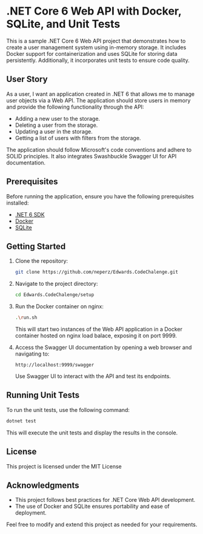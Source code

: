 # .NET Core 6 Web API with Docker, SQLite, and Unit Tests

This is a sample .NET Core 6 Web API project that demonstrates how to create a user management system using in-memory storage. It includes Docker support for containerization and uses SQLite for storing data persistently. Additionally, it incorporates unit tests to ensure code quality.

## User Story

As a user, I want an application created in .NET 6 that allows me to manage user objects via a Web API. The application should store users in memory and provide the following functionality through the API:

- Adding a new user to the storage.
- Deleting a user from the storage.
- Updating a user in the storage.
- Getting a list of users with filters from the storage.

The application should follow Microsoft's code conventions and adhere to SOLID principles. It also integrates Swashbuckle Swagger UI for API documentation.

## Prerequisites

Before running the application, ensure you have the following prerequisites installed:

- [.NET 6 SDK](https://dotnet.microsoft.com/download/dotnet/6.0)
- [Docker](https://www.docker.com/get-started)
- [SQLite](https://www.sqlite.org/index.html)

## Getting Started

1. Clone the repository:

   ```bash
   git clone https://github.com/neperz/Edwards.CodeChalenge.git
   ```

2. Navigate to the project directory:

   ```bash
   cd Edwards.CodeChalenge/setup
   ```


3. Run the Docker container on nginx:

   ```bash
   .\run.sh
   ```

   This will start two instances of the Web API application in a Docker container hosted on nginx load balace, exposing it on port 9999.

4. Access the Swagger UI documentation by opening a web browser and navigating to:

   ```
   http://localhost:9999/swagger
   ```

   Use Swagger UI to interact with the API and test its endpoints.

## Running Unit Tests

To run the unit tests, use the following command:

```bash
dotnet test
```

This will execute the unit tests and display the results in the console.


## License

This project is licensed under the MIT License 

## Acknowledgments

- This project follows best practices for .NET Core Web API development.
- The use of Docker and SQLite ensures portability and ease of deployment.

Feel free to modify and extend this project as needed for your requirements.
